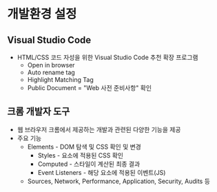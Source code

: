 # 개발환경 설정
## Visual Studio Code
- HTML/CSS 코드 자성을 위한 Visual Studio Code 추천 확장 프로그램
    - Open in browser
    - Auto rename tag
    - Highlight Matching Tag
    - Public Document = "Web 사전 준비사항" 확인

## 크롬 개발자 도구
- 웹 브라우저 크롬에서 제공하는 개발과 관련된 다양한 기능을 제공
- 주요 기능
    - Elements - DOM 탐색 및 CSS 확인 및 변경
        - Styles - 요소에 적용된 CSS 확인
        - Computed - 스타일이 계산된 최종 결과
        - Event Listeners - 해당 요소에 적용된 이벤트(JS)
    - Sources, Network, Performance, Application, Security, Audits 등